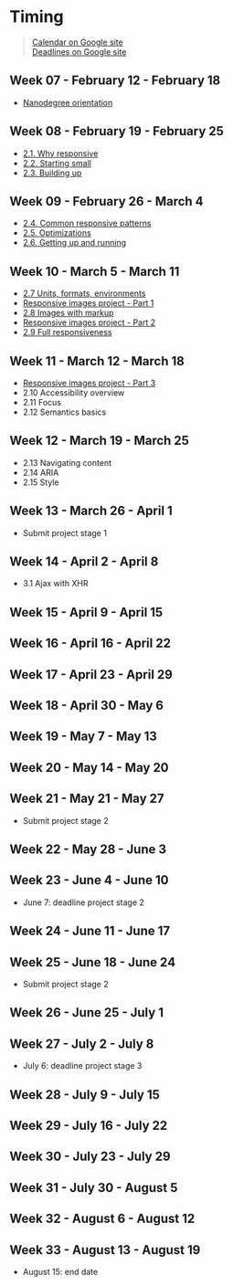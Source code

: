 # Timing

> [Calendar on Google site](https://sites.google.com/knowlabs.com/gdnd2017/calendar)  
> [Deadlines on Google site](https://sites.google.com/knowlabs.com/gdnd2017/deadlines)   

## Week 07 - February 12 - February 18  
- [Nanodegree orientation](https://github.com/yper/MWSND-notes-and-extras/blob/master/1.%20Nanodegree%20orientation/1-nanodegree-orientation.md)

## Week 08 - February 19 - February 25  
- [2.1. Why responsive](https://github.com/yper/MWSND-notes-and-extras/blob/master/2.%20Accessible%20%26%20responsive%20web%20apps/1-why-responsive.md)
- [2.2. Starting small](https://github.com/yper/MWSND-notes-and-extras/blob/master/2.%20Accessible%20%26%20responsive%20web%20apps/2-starting-small.md)
- [2.3. Building up](https://github.com/yper/MWSND-notes-and-extras/blob/master/2.%20Accessible%20%26%20responsive%20web%20apps/3-building-up.md)

## Week 09 - February 26 - March 4
- [2.4. Common responsive patterns](https://github.com/yper/MWSND-notes-and-extras/blob/master/2.%20Accessible%20%26%20responsive%20web%20apps/4-common-responsive-patterns.md)  
- [2.5. Optimizations](https://github.com/yper/MWSND-notes-and-extras/blob/master/2.%20Accessible%20%26%20responsive%20web%20apps/5-optimizations.md)  
- [2.6. Getting up and running](https://github.com/yper/MWSND-notes-and-extras/blob/master/2.%20Accessible%20%26%20responsive%20web%20apps/6-getting-up-and-running.md)     

## Week 10 - March 5 - March 11
- [2.7 Units, formats, environments](https://github.com/yper/MWSND-notes-and-extras/blob/master/2.%20Accessible%20%26%20responsive%20web%20apps/7-units-formats-environments.md)  
- [Responsive images project - Part 1](https://github.com/yper/MWSND-responsive-images-project/tree/98510827d28540b9d134c3ba02e1c91c578310bc)   
- [2.8 Images with markup](https://github.com/yper/MWSND-notes-and-extras/blob/master/2.%20Accessible%20%26%20responsive%20web%20apps/8-images-with-markup.md)  
- [Responsive images project - Part 2](https://github.com/yper/MWSND-responsive-images-project/commit/8198868aaac63a921f707d35715a8ab246352fb3)   
- [2.9 Full responsiveness](https://github.com/yper/MWSND-notes-and-extras/blob/master/2.%20Accessible%20%26%20responsive%20web%20apps/9-full-responsiveness.md)   

## Week 11 - March 12 - March 18
- [Responsive images project - Part 3](https://github.com/yper/MWSND-responsive-images-project/commit/186884a809f104f4dec901d1a5bf3c96de1dd4f6)
- 2.10 Accessibility overview  
- 2.11 Focus
- 2.12 Semantics basics

## Week 12 - March 19 - March 25
- 2.13 Navigating content  
- 2.14 ARIA  
- 2.15 Style   

## Week 13 - March 26 - April 1
- Submit project stage 1

## Week 14 - April 2 - April 8
- 3.1 Ajax with XHR

## Week 15 - April 9 - April 15

## Week 16 - April 16 - April 22

## Week 17 - April 23 - April 29

## Week 18 - April 30 - May 6

## Week 19 - May 7 - May 13

## Week 20 - May 14 - May 20

## Week 21 - May 21 - May 27
- Submit project stage 2

## Week 22 - May 28 - June 3

## Week 23 - June 4 - June 10
- June 7: deadline project stage 2

## Week 24 - June 11	- June 17

## Week 25 - June 18	- June 24
- Submit project stage 2

## Week 26 - June 25	- July 1

## Week 27 - July 2 - July 8
- July 6: deadline project stage 3

## Week 28 - July 9	- July 15

## Week 29 - July 16	- July 22

## Week 30 - July 23	- July 29

## Week 31 - July 30	- August 5

## Week 32 - August 6 - August 12

## Week 33 - August 13 - August 19
- August 15: end date

